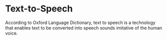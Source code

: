 # Text-to-Speech
According to Oxford Language Dictionary, text to speech is a technology that enables text to be converted into speech sounds imitative of the human voice.
